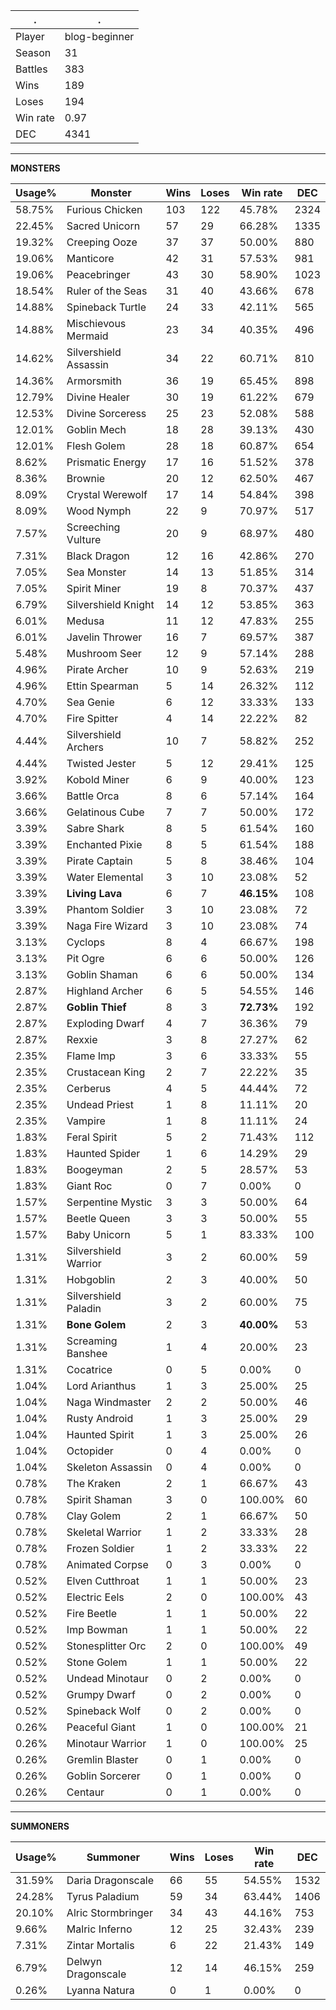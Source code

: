 .|.
|-|-
Player|blog-beginner
Season|31
Battles|383
Wins|189
Loses|194
Win rate|0.97
DEC|4341

---
**MONSTERS**

Usage%|Monster|Wins|Loses|Win rate|DEC|
-|-|-|-|-|-|
58.75%|Furious Chicken|103|122|45.78%|2324|
22.45%|Sacred Unicorn|57|29|66.28%|1335|
19.32%|Creeping Ooze|37|37|50.00%|880|
19.06%|Manticore|42|31|57.53%|981|
19.06%|Peacebringer|43|30|58.90%|1023|
18.54%|Ruler of the Seas|31|40|43.66%|678|
14.88%|Spineback Turtle|24|33|42.11%|565|
14.88%|Mischievous Mermaid|23|34|40.35%|496|
14.62%|Silvershield Assassin|34|22|60.71%|810|
14.36%|Armorsmith|36|19|65.45%|898|
12.79%|Divine Healer|30|19|61.22%|679|
12.53%|Divine Sorceress|25|23|52.08%|588|
12.01%|Goblin Mech|18|28|39.13%|430|
12.01%|Flesh Golem|28|18|60.87%|654|
8.62%|Prismatic Energy|17|16|51.52%|378|
8.36%|Brownie|20|12|62.50%|467|
8.09%|Crystal Werewolf|17|14|54.84%|398|
8.09%|Wood Nymph|22|9|70.97%|517|
7.57%|Screeching Vulture|20|9|68.97%|480|
7.31%|Black Dragon|12|16|42.86%|270|
7.05%|Sea Monster|14|13|51.85%|314|
7.05%|Spirit Miner|19|8|70.37%|437|
6.79%|Silvershield Knight|14|12|53.85%|363|
6.01%|Medusa|11|12|47.83%|255|
6.01%|Javelin Thrower|16|7|69.57%|387|
5.48%|Mushroom Seer|12|9|57.14%|288|
4.96%|Pirate Archer|10|9|52.63%|219|
4.96%|Ettin Spearman|5|14|26.32%|112|
4.70%|Sea Genie|6|12|33.33%|133|
4.70%|Fire Spitter|4|14|22.22%|82|
4.44%|Silvershield Archers|10|7|58.82%|252|
4.44%|Twisted Jester|5|12|29.41%|125|
3.92%|Kobold Miner|6|9|40.00%|123|
3.66%|Battle Orca|8|6|57.14%|164|
3.66%|Gelatinous Cube|7|7|50.00%|172|
3.39%|Sabre Shark|8|5|61.54%|160|
3.39%|Enchanted Pixie|8|5|61.54%|188|
3.39%|Pirate Captain|5|8|38.46%|104|
3.39%|Water Elemental|3|10|23.08%|52|
3.39%|**Living Lava**|6|7|**46.15%**|108|
3.39%|Phantom Soldier|3|10|23.08%|72|
3.39%|Naga Fire Wizard|3|10|23.08%|74|
3.13%|Cyclops|8|4|66.67%|198|
3.13%|Pit Ogre|6|6|50.00%|126|
3.13%|Goblin Shaman|6|6|50.00%|134|
2.87%|Highland Archer|6|5|54.55%|146|
2.87%|**Goblin Thief**|8|3|**72.73%**|192|
2.87%|Exploding Dwarf|4|7|36.36%|79|
2.87%|Rexxie|3|8|27.27%|62|
2.35%|Flame Imp|3|6|33.33%|55|
2.35%|Crustacean King|2|7|22.22%|35|
2.35%|Cerberus|4|5|44.44%|72|
2.35%|Undead Priest|1|8|11.11%|20|
2.35%|Vampire|1|8|11.11%|24|
1.83%|Feral Spirit|5|2|71.43%|112|
1.83%|Haunted Spider|1|6|14.29%|29|
1.83%|Boogeyman|2|5|28.57%|53|
1.83%|Giant Roc|0|7|0.00%|0|
1.57%|Serpentine Mystic|3|3|50.00%|64|
1.57%|Beetle Queen|3|3|50.00%|55|
1.57%|Baby Unicorn|5|1|83.33%|100|
1.31%|Silvershield Warrior|3|2|60.00%|59|
1.31%|Hobgoblin|2|3|40.00%|50|
1.31%|Silvershield Paladin|3|2|60.00%|75|
1.31%|**Bone Golem**|2|3|**40.00%**|53|
1.31%|Screaming Banshee|1|4|20.00%|23|
1.31%|Cocatrice|0|5|0.00%|0|
1.04%|Lord Arianthus|1|3|25.00%|25|
1.04%|Naga Windmaster|2|2|50.00%|46|
1.04%|Rusty Android|1|3|25.00%|29|
1.04%|Haunted Spirit|1|3|25.00%|26|
1.04%|Octopider|0|4|0.00%|0|
1.04%|Skeleton Assassin|0|4|0.00%|0|
0.78%|The Kraken|2|1|66.67%|43|
0.78%|Spirit Shaman|3|0|100.00%|60|
0.78%|Clay Golem|2|1|66.67%|50|
0.78%|Skeletal Warrior|1|2|33.33%|28|
0.78%|Frozen Soldier|1|2|33.33%|22|
0.78%|Animated Corpse|0|3|0.00%|0|
0.52%|Elven Cutthroat|1|1|50.00%|23|
0.52%|Electric Eels|2|0|100.00%|43|
0.52%|Fire Beetle|1|1|50.00%|22|
0.52%|Imp Bowman|1|1|50.00%|22|
0.52%|Stonesplitter Orc|2|0|100.00%|49|
0.52%|Stone Golem|1|1|50.00%|22|
0.52%|Undead Minotaur|0|2|0.00%|0|
0.52%|Grumpy Dwarf|0|2|0.00%|0|
0.52%|Spineback Wolf|0|2|0.00%|0|
0.26%|Peaceful Giant|1|0|100.00%|21|
0.26%|Minotaur Warrior|1|0|100.00%|25|
0.26%|Gremlin Blaster|0|1|0.00%|0|
0.26%|Goblin Sorcerer|0|1|0.00%|0|
0.26%|Centaur|0|1|0.00%|0|

---
**SUMMONERS**

Usage%|Summoner|Wins|Loses|Win rate|DEC|
-|-|-|-|-|-|
31.59%|Daria Dragonscale|66|55|54.55%|1532|
24.28%|Tyrus Paladium|59|34|63.44%|1406|
20.10%|Alric Stormbringer|34|43|44.16%|753|
9.66%|Malric Inferno|12|25|32.43%|239|
7.31%|Zintar Mortalis|6|22|21.43%|149|
6.79%|Delwyn Dragonscale|12|14|46.15%|259|
0.26%|Lyanna Natura|0|1|0.00%|0|
